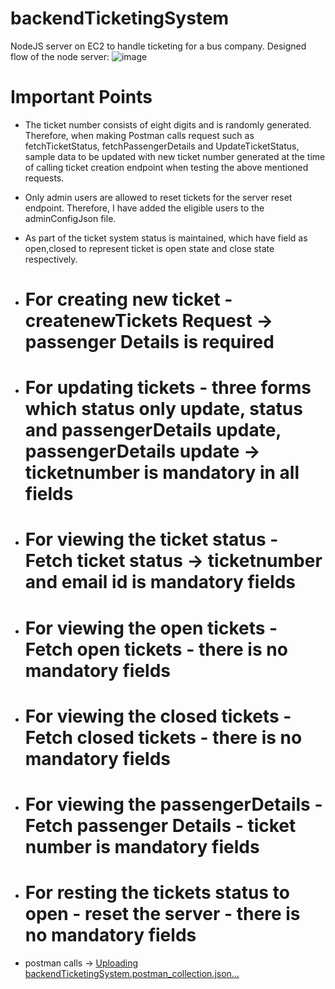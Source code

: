 # backendTicketingSystem
NodeJS server on EC2 to handle ticketing for a bus company.
Designed flow of the node server:
![image](https://github.com/Manasamahesh/backendTicketingSystem/assets/25504822/dccb34cd-20f5-4282-b8f0-8667a7292cad)



# Important Points

* The ticket number consists of eight digits and is randomly generated. Therefore, when making Postman calls request such as fetchTicketStatus, fetchPassengerDetails and UpdateTicketStatus, sample data to be updated with new ticket number generated at the time of calling ticket creation endpoint when testing the above mentioned requests.
* Only admin users are allowed to reset tickets for the server reset endpoint. Therefore, I have added the eligible users to the adminConfigJson file.
* As part of the ticket system status is maintained, which have field as open,closed to represent ticket is open state and close state respectively.


*  # For creating new ticket - createnewTickets Request -> passenger Details is required
*  # For updating tickets - three forms which status only update, status and passengerDetails update, passengerDetails update -> ticketnumber is mandatory in all fields 
*  # For viewing the ticket status - Fetch ticket status -> ticketnumber and email id is mandatory fields
*  # For viewing the open tickets - Fetch open tickets - there is no mandatory fields
*  # For viewing the closed tickets - Fetch closed tickets - there is no mandatory fields
*  # For viewing the passengerDetails - Fetch passenger Details - ticket number is mandatory fields
*  # For resting the tickets status to open - reset the server - there is no mandatory fields

*  postman calls -> [Uploading backendTicketingSystem.postman_collection.json…]()


   
